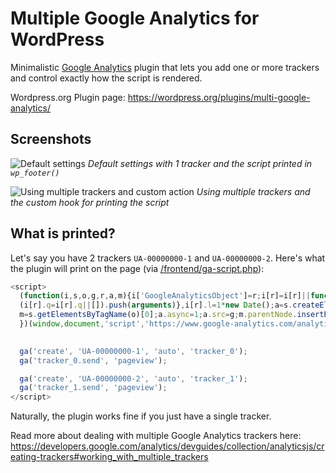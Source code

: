 # Multiple Google Analytics for WordPress
Minimalistic [Google Analytics](http://www.google.com/analytics/) plugin that lets you add one or more trackers and control exactly how the script is rendered.

Wordpress.org Plugin page: https://wordpress.org/plugins/multi-google-analytics/

## Screenshots
![Default settings](http://i.imgur.com/OoF17nC.png)
*Default settings with 1 tracker and the script printed in `wp_footer()`*

![Using multiple trackers and custom action](http://i.imgur.com/FMWVbHp.png)
*Using multiple trackers and the custom hook for printing the script*

## What is printed?
Let's say you have 2 trackers `UA-00000000-1` and `UA-00000000-2`. Here's what the plugin will print on the page (via [/frontend/ga-script.php](https://github.com/Ahrengot/multiple-google-analytics/blob/master/frontend/ga-script.php)):

```JavaScript
<script>
  (function(i,s,o,g,r,a,m){i['GoogleAnalyticsObject']=r;i[r]=i[r]||function(){
  (i[r].q=i[r].q||[]).push(arguments)},i[r].l=1*new Date();a=s.createElement(o),
  m=s.getElementsByTagName(o)[0];a.async=1;a.src=g;m.parentNode.insertBefore(a,m)
  })(window,document,'script','https://www.google-analytics.com/analytics.js','ga');

  
  ga('create', 'UA-00000000-1', 'auto', 'tracker_0');
  ga('tracker_0.send', 'pageview');

  ga('create', 'UA-00000000-2', 'auto', 'tracker_1');
  ga('tracker_1.send', 'pageview');
</script>
```

Naturally, the plugin works fine if you just have a single tracker.

Read more about dealing with multiple Google Analytics trackers here: https://developers.google.com/analytics/devguides/collection/analyticsjs/creating-trackers#working_with_multiple_trackers